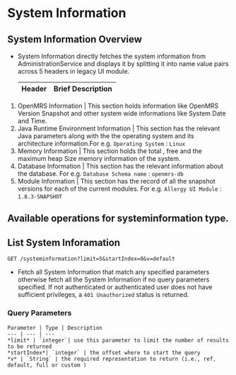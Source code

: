 # System Information

## System Information Overview

* System Information directly fetches the system information from AdministrationService and displays it by splitting it into name value pairs across 5 headers in legacy UI module.

   Header | Brief Description         
   --|--
1.   OpenMRS Information | This section holds information like OpenMRS Version Snapshot and other system wide informations like System Date and Time. 
2.   Java Runtime Environment Information | This section has the relevant Java parameters along with the the operating system and its architecture information.For e.g. `Operating System` : `Linux`
3.   Memory Information | This section holds the total , free and the maximum heap Size memory information of the system.
4.   Database Information | This section has the relevant information about the database.  For  e.g. `Database Schema name` : `openmrs-db`  
5.   Module Information | This section has the record of all the snapshot versions for each of the current modules. For e.g. `Allergy UI Module` : `1.8.3-SNAPSHOT`
 
  

## Available operations for systeminformation type.

## List System Inforamation

```console
GET /systeminformation?limit=5&startIndex=0&v=default

```

* Fetch all System Information that match any specified parameters otherwise fetch all the System Information if no query parameters specified. 
If not authenticated or authenticated user does not have sufficient privileges, a `401 Unauthorized` status is returned.

### Query Parameters

    Parameter | Type | Description
    --- | --- | ---
    *limit* | `integer`| use this parameter to limit the number of results to be returned 
    *startIndex*| `integer` | the offset where to start the query
    *v* | `String` | the required representation to return (i.e., ref, default, full or custom )

